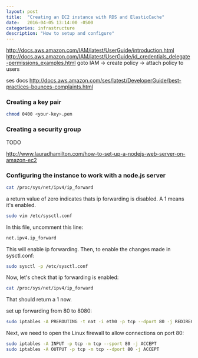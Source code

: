 ```yaml
---
layout: post
title:  "Creating an EC2 instance with RDS and ElasticCache"
date:   2016-04-05 13:14:00 -0500
categories: infrastructure
description: "How to setup and configure"
---
```


http://docs.aws.amazon.com/IAM/latest/UserGuide/introduction.html
http://docs.aws.amazon.com/IAM/latest/UserGuide/id_credentials_delegate-permissions_examples.html
goto IAM -> create policy -> attach policy to users

ses docs
http://docs.aws.amazon.com/ses/latest/DeveloperGuide/best-practices-bounces-complaints.html

### Creating a key pair

```bash
chmod 0400 <your-key>.pem
```

### Creating a security group

TODO

http://www.lauradhamilton.com/how-to-set-up-a-nodejs-web-server-on-amazon-ec2

### Configuring the instance to work with a node.js server
```bash
cat /proc/sys/net/ipv4/ip_forward
```
a return value of zero indicates thats ip forwarding is disabled. A 1 means it's enabled.

```bash
sudo vim /etc/sysctl.conf
```
In this file, uncomment this line:

```bash
net.ipv4.ip_forward
```
This will enable ip forwarding. Then, to enable the changes made in sysctl.conf:

```bash
sudo sysctl -p /etc/sysctl.conf
```
Now, let's check that ip forwarding is enabled:

```bash
cat /proc/sys/net/ipv4/ip_forward
```
That should return a 1 now.

set up forwarding from 80 to 8080:

```bash
sudo iptables -A PREROUTING -t nat -i eth0 -p tcp --dport 80 -j REDIRECT --to-port 8080
```
Next, we need to open the Linux firewall to allow connections on port 80:

```bash
sudo iptables -A INPUT -p tcp -m tcp --sport 80 -j ACCEPT
sudo iptables -A OUTPUT -p tcp -m tcp --dport 80 -j ACCEPT
```
